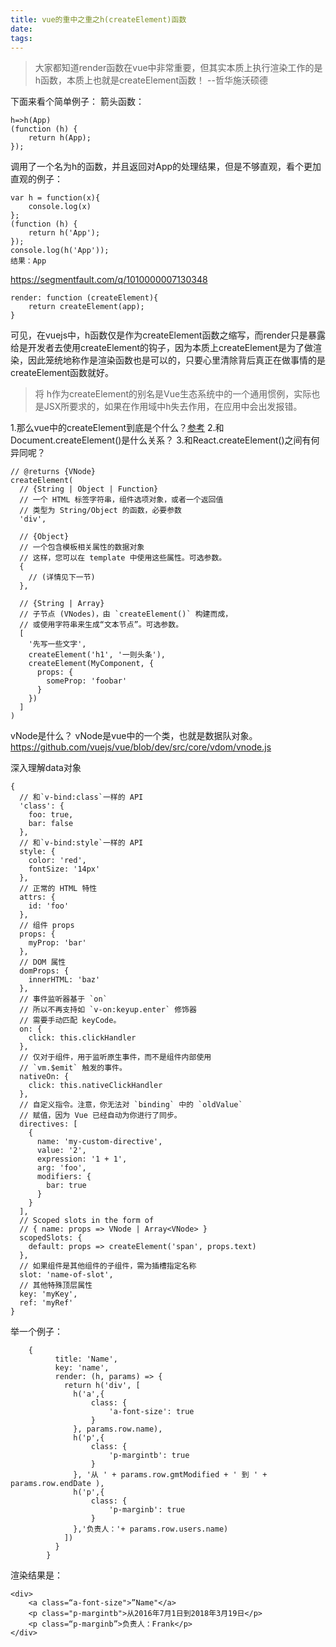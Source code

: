 ```yaml
---
title: vue的重中之重之h(createElement)函数
date: 
tags: 
---
```


> 大家都知道render函数在vue中非常重要，但其实本质上执行渲染工作的是h函数，本质上也就是createElement函数！
--哲华施沃硕德

下面来看个简单例子：
箭头函数：

```
h=>h(App)
(function (h) {
    return h(App);
});
```
调用了一个名为h的函数，并且返回对App的处理结果，但是不够直观，看个更加直观的例子：
```
var h = function(x){
    console.log(x)
};
(function (h) {
    return h('App');
});
console.log(h('App'));
结果：App
```
https://segmentfault.com/q/1010000007130348
```
render: function (createElement){
    return createElement(app);
}
```
可见，在vuejs中，h函数仅是作为createElement函数之缩写，而render只是暴露给是开发者去使用createElement的钩子，因为本质上createElement是为了做渲染，因此笼统地称作是渲染函数也是可以的，只要心里清除背后真正在做事情的是createElement函数就好。

>将 h作为createElement的别名是Vue生态系统中的一个通用惯例，实际也是JSX所要求的，如果在作用域中h失去作用，在应用中会出发报错。

1.那么vue中的createElement到底是个什么？[参考](https://cn.vuejs.org/v2/guide/render-function.html#createElement-%E5%8F%82%E6%95%B0)
2.和Document.createElement()是什么关系？
3.和React.createElement()之间有何异同呢？
```
// @returns {VNode}
createElement(
  // {String | Object | Function}
  // 一个 HTML 标签字符串，组件选项对象，或者一个返回值
  // 类型为 String/Object 的函数，必要参数
  'div',

  // {Object}
  // 一个包含模板相关属性的数据对象
  // 这样，您可以在 template 中使用这些属性。可选参数。
  {
    // (详情见下一节)
  },

  // {String | Array}
  // 子节点 (VNodes)，由 `createElement()` 构建而成，
  // 或使用字符串来生成“文本节点”。可选参数。
  [
    '先写一些文字',
    createElement('h1', '一则头条'),
    createElement(MyComponent, {
      props: {
        someProp: 'foobar'
      }
    })
  ]
)
```
vNode是什么？
vNode是vue中的一个类，也就是数据队对象。https://github.com/vuejs/vue/blob/dev/src/core/vdom/vnode.js

深入理解data对象
```
{
  // 和`v-bind:class`一样的 API
  'class': {
    foo: true,
    bar: false
  },
  // 和`v-bind:style`一样的 API
  style: {
    color: 'red',
    fontSize: '14px'
  },
  // 正常的 HTML 特性
  attrs: {
    id: 'foo'
  },
  // 组件 props
  props: {
    myProp: 'bar'
  },
  // DOM 属性
  domProps: {
    innerHTML: 'baz'
  },
  // 事件监听器基于 `on`
  // 所以不再支持如 `v-on:keyup.enter` 修饰器
  // 需要手动匹配 keyCode。
  on: {
    click: this.clickHandler
  },
  // 仅对于组件，用于监听原生事件，而不是组件内部使用
  // `vm.$emit` 触发的事件。
  nativeOn: {
    click: this.nativeClickHandler
  },
  // 自定义指令。注意，你无法对 `binding` 中的 `oldValue`
  // 赋值，因为 Vue 已经自动为你进行了同步。
  directives: [
    {
      name: 'my-custom-directive',
      value: '2',
      expression: '1 + 1',
      arg: 'foo',
      modifiers: {
        bar: true
      }
    }
  ],
  // Scoped slots in the form of
  // { name: props => VNode | Array<VNode> }
  scopedSlots: {
    default: props => createElement('span', props.text)
  },
  // 如果组件是其他组件的子组件，需为插槽指定名称
  slot: 'name-of-slot',
  // 其他特殊顶层属性
  key: 'myKey',
  ref: 'myRef'
}
```
举一个例子：
```
    {
          title: 'Name',
          key: 'name',
          render: (h, params) => {
            return h('div', [
              h('a',{
                  class: {
                      'a-font-size': true
                  }
              }, params.row.name),
              h('p',{
                  class: {
                      'p-margintb': true
                  }
              }, '从 ' + params.row.gmtModified + ' 到 ' + params.row.endDate ),
              h('p',{
                  class: {
                      'p-marginb': true
                  }
              },'负责人：'+ params.row.users.name)
            ])
          }
        }
```
渲染结果是：
```
<div>
    <a class=“a-font-size">”Name"</a>
    <p class="p-margintb">从2016年7月1日到2018年3月19日</p>
    <p class=“p-marginb”>负责人：Frank</p>
</div>
```